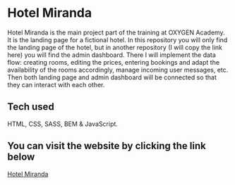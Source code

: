 # Hotel Miranda

Hotel Miranda is the main project part of the training at OXYGEN Academy. It is the landing page for a fictional hotel. In this repository you will only find the landing page of the hotel, but in another repository (I will copy the link here) you will find the admin dashboard. There I will implement the data flow: creating rooms, editing the prices, entering bookings and adapt the availability of the rooms accordingly, manage incoming user messages, etc. Then both landing page and admin dashboard will be connected so that they can interact with each other.

## Tech used

HTML, CSS, SASS, BEM & JavaScript.

## You can visit the website by clicking the link below

[Hotel Miranda](https://simoncriado.github.io/Hotel-Miranda/)
